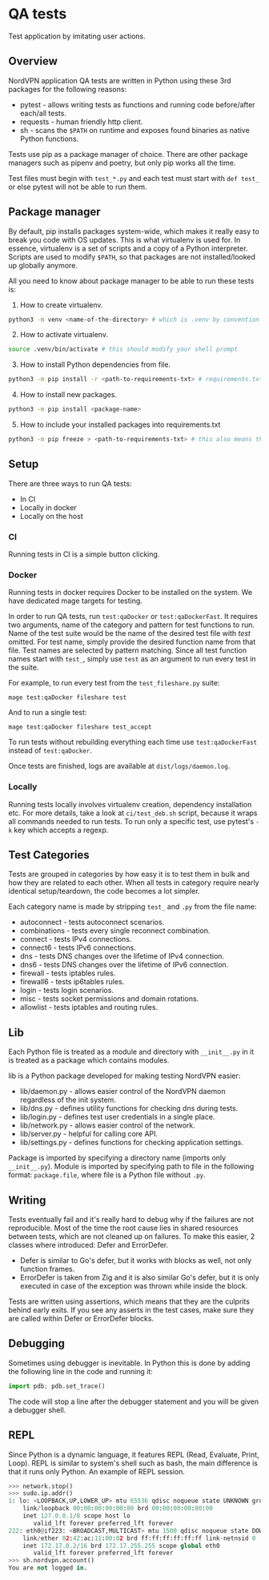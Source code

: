 # QA tests
Test application by imitating user actions.

## Overview
NordVPN application QA tests are written in Python using these 3rd packages for the following reasons:
* pytest - allows writing tests as functions and running code before/after each/all tests.
* requests - human friendly http client.
* sh - scans the `$PATH` on runtime and exposes found binaries as native Python functions.

Tests use pip as a package manager of choice. There are other package managers such as pipenv and poetry,
but only pip works all the time.

Test files must begin with `test_*.py` and each test must start with `def test_` or else pytest will not be able to run them.

## Package manager
By default, pip installs packages system-wide, which makes it really easy to break you code with OS updates.
This is what virtualenv is used for. In essence, virtualenv is a set of scripts and a copy of a Python interpreter.
Scripts are used to modify `$PATH`, so that packages are not installed/looked up globally anymore.

All you need to know about package manager to be able to run these tests is:
1. How to create virtualenv. 
```bash
python3 -m venv <name-of-the-directory> # which is .venv by convention and is already included in .gitignore
```
2. How to activate virtualenv.
```bash
source .venv/bin/activate # this should modify your shell prompt
```
3. How to install Python dependencies from file.
```bash
python3 -m pip install -r <path-to-requirements-txt> # requirements.txt is found in `ci/docker/tester/requirements.txt`
```
4. How to install new packages.
```bash
python3 -m pip install <package-name>
```
5. How to include your installed packages into requirements.txt
```bash
python3 -m pip freeze > <path-to-requirements-txt> # this also means that you will have to build and push a new qa docker image
```

## Setup
There are three ways to run QA tests:
* In CI
* Locally in docker
* Locally on the host

### CI
Running tests in CI is a simple button clicking.

### Docker
Running tests in docker requires Docker to be installed on the system. We have dedicated mage targets for testing.

In order to run QA tests, run `test:qaDocker` or `test:qaDockerFast`. It requires two arguments, name of the category and pattern for test functions to run.
Name of the test suite would be the name of the desired test file with *test* omitted. For test name, simply provide the desired function name from that file. Test names are selected by pattern matching. Since all test function names start with `test_`, simply use `test` as an argument to run every test in the suite.

For example, to run every test from the `test_fileshare.py` suite:

`mage test:qaDocker fileshare test`

And to run a single test:

`mage test:qaDocker fileshare test_accept`

To run tests without rebuilding everything each time use `test:qaDockerFast` instead of `test:qaDocker`.

Once tests are finished, logs are available at `dist/logs/daemon.log`.

### Locally
Running tests locally involves virtualenv creation, dependency installation etc.
For more details, take a look at `ci/test_deb.sh` script, because it wraps all commands needed to run tests.
To run only a specific test, use pytest's `-k` key which accepts a regexp.

## Test Categories
Tests are grouped in categories by how easy it is to test them in bulk and how they are related to each other.
When all tests in category require nearly identical setup/teardown, the code becomes a lot simpler.

Each category name is made by stripping `test_` and `.py` from the file name:
* autoconnect - tests autoconnect scenarios.
* combinations - tests every single reconnect combination.
* connect - tests IPv4 connections.
* connect6 - tests IPv6 connections.
* dns - tests DNS changes over the lifetime of IPv4 connection.
* dns6 - tests DNS changes over the lifetime of IPv6 connection.
* firewall - tests iptables rules.
* firewall6 - tests ip6tables rules.
* login - tests login scenarios.
* misc - tests socket permissions and domain rotations.
* allowlist - tests iptables and routing rules.

## Lib
Each Python file is treated as a module and directory with `__init__.py` in it is treated as a package
which contains modules.

lib is a Python package developed for making testing NordVPN easier:
* lib/daemon.py - allows easier control of the NordVPN daemon regardless of the init system.
* lib/dns.py - defines utility functions for checking dns during tests.
* lib/login.py - defines test user credentials in a single place.
* lib/network.py - allows easier control of the network.
* lib/server.py - helpful for calling core API.
* lib/settings.py - defines functions for checking application settings.

Package is imported by specifying a directory name (imports only `__init__.py`).
Module is imported by specifying path to file in the following format: `package.file`, where file
is a Python file without `.py`.

## Writing
Tests eventually fail and it's really hard to debug why if the failures are not reproducible.
Most of the time the root cause lies in shared resources between tests, which are not cleaned
up on failures. To make this easier, 2 classes where introduced: Defer and ErrorDefer.
- Defer is similar to Go's defer, but it works with blocks as well, not only function frames.
- ErrorDefer is taken from Zig and it is also similar Go's defer, but it is only executed in
case of the exception was thrown while inside the block.

Tests are written using assertions, which means that they are the culprits behind early exits.
If you see any asserts in the test cases, make sure they are called within Defer or ErrorDefer
blocks.

## Debugging
Sometimes using debugger is inevitable. In Python this is done by adding the following line in the code and running it:
```python
import pdb; pdb.set_trace()
```
The code will stop a line after the debugger statement and you will be given a debugger shell.

## REPL
Since Python is a dynamic language, it features REPL (Read, Evaluate, Print, Loop). REPL is similar to
system's shell such as bash, the main difference is that it runs only Python.
An example of REPL session.
```python
>>> network.stop()
>>> sudo.ip.addr()
1: lo: <LOOPBACK,UP,LOWER_UP> mtu 65536 qdisc noqueue state UNKNOWN group default qlen 1000
    link/loopback 00:00:00:00:00:00 brd 00:00:00:00:00:00
    inet 127.0.0.1/8 scope host lo
       valid_lft forever preferred_lft forever
222: eth0@if223: <BROADCAST,MULTICAST> mtu 1500 qdisc noqueue state DOWN group default 
    link/ether 02:42:ac:11:00:02 brd ff:ff:ff:ff:ff:ff link-netnsid 0
    inet 172.17.0.2/16 brd 172.17.255.255 scope global eth0
       valid_lft forever preferred_lft forever
>>> sh.nordvpn.account()
You are not logged in.
```

